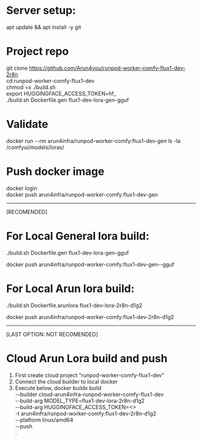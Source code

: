 # Server setup:
apt update && apt install -y git

# Project repo
git clone https://github.com/Arun4you/runpod-worker-comfy-flux1-dev-2r8n  
cd runpod-worker-comfy-flux1-dev  
chmod +x ./build.sh  
export HUGGINGFACE_ACCESS_TOKEN=hf_  
./build.sh Dockerfile.gen flux1-dev-lora-gen-gguf  

# Validate
docker run --rm arun4infra/runpod-worker-comfy:flux1-dev-gen ls -la /comfyui/models/loras/

# Push docker image
docker login  
docker push arun4infra/runpod-worker-comfy:flux1-dev-gen

----------------------------------
[RECOMENDED]
# For Local General lora build:
./build.sh Dockerfile.gen flux1-dev-lora-gen-gguf

docker push arun4infra/runpod-worker-comfy:flux1-dev-gen--gguf

# For Local Arun lora build:
./build.sh Dockerfile.arunlora flux1-dev-lora-2r8n-d1g2

docker push arun4infra/runpod-worker-comfy:flux1-dev-2r8n-d1g2

----------------------------------

[LAST OPTION: NOT RECOMENDED]
# Cloud Arun Lora build and push
1. First create cloud project "runpod-worker-comfy-flux1-dev" 
2. Connect the cloud builder to local docker
3. Execute below,
docker buildx build \
  --builder cloud-arun4infra-runpod-worker-comfy-flux1-dev \
  --build-arg MODEL_TYPE=flux1-dev-lora-2r8n-d1g2 \
  --build-arg HUGGINGFACE_ACCESS_TOKEN=<> \
  -t arun4infra/runpod-worker-comfy:flux1-dev-2r8n-d1g2 \
  --platform linux/amd64 \
  --push \
  .
